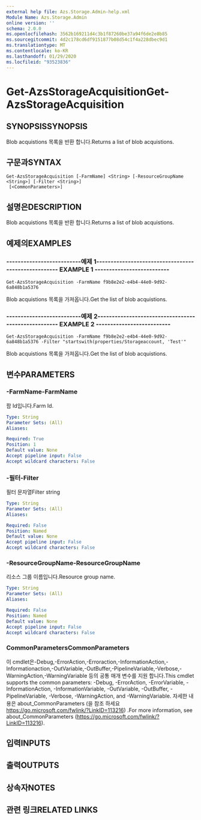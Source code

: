 ```yaml
---
external help file: Azs.Storage.Admin-help.xml
Module Name: Azs.Storage.Admin
online version: ''
schema: 2.0.0
ms.openlocfilehash: 3562b169211d4c3b1f87260be37a94f6de2e8b85
ms.sourcegitcommit: 4d2c178cd6df9151877b08d54c1f4a228dbec9d1
ms.translationtype: MT
ms.contentlocale: ko-KR
ms.lasthandoff: 01/29/2020
ms.locfileid: "93523836"
---
```

# <span data-ttu-id="7f615-101">Get-AzsStorageAcquisition</span><span class="sxs-lookup"><span data-stu-id="7f615-101">Get-AzsStorageAcquisition</span></span>

## <span data-ttu-id="7f615-102">SYNOPSIS</span><span class="sxs-lookup"><span data-stu-id="7f615-102">SYNOPSIS</span></span>
<span data-ttu-id="7f615-103">Blob acquistions 목록을 반환 합니다.</span><span class="sxs-lookup"><span data-stu-id="7f615-103">Returns a list of blob acquistions.</span></span>

## <span data-ttu-id="7f615-104">구문과</span><span class="sxs-lookup"><span data-stu-id="7f615-104">SYNTAX</span></span>

```
Get-AzsStorageAcquisition [-FarmName] <String> [-ResourceGroupName <String>] [-Filter <String>]
 [<CommonParameters>]
```

## <span data-ttu-id="7f615-105">설명은</span><span class="sxs-lookup"><span data-stu-id="7f615-105">DESCRIPTION</span></span>
<span data-ttu-id="7f615-106">Blob acquistions 목록을 반환 합니다.</span><span class="sxs-lookup"><span data-stu-id="7f615-106">Returns a list of blob acquistions.</span></span>

## <span data-ttu-id="7f615-107">예제의</span><span class="sxs-lookup"><span data-stu-id="7f615-107">EXAMPLES</span></span>

### <span data-ttu-id="7f615-108">--------------------------예제 1--------------------------</span><span class="sxs-lookup"><span data-stu-id="7f615-108">-------------------------- EXAMPLE 1 --------------------------</span></span>
```
Get-AzsStorageAcquisition -FarmName f9b8e2e2-e4b4-44e0-9d92-6a848b1a5376
```

<span data-ttu-id="7f615-109">Blob acquistions 목록을 가져옵니다.</span><span class="sxs-lookup"><span data-stu-id="7f615-109">Get the list of blob acquistions.</span></span>

### <span data-ttu-id="7f615-110">--------------------------예제 2--------------------------</span><span class="sxs-lookup"><span data-stu-id="7f615-110">-------------------------- EXAMPLE 2 --------------------------</span></span>
```
Get-AzsStorageAcquisition -FarmName f9b8e2e2-e4b4-44e0-9d92-6a848b1a5376 -Filter "startswith(properties/Storageaccount, 'Test'"
```

<span data-ttu-id="7f615-111">Blob acquistions 목록을 가져옵니다.</span><span class="sxs-lookup"><span data-stu-id="7f615-111">Get the list of blob acquistions.</span></span>

## <span data-ttu-id="7f615-112">변수</span><span class="sxs-lookup"><span data-stu-id="7f615-112">PARAMETERS</span></span>

### <span data-ttu-id="7f615-113">-FarmName</span><span class="sxs-lookup"><span data-stu-id="7f615-113">-FarmName</span></span>
<span data-ttu-id="7f615-114">팜 Id입니다.</span><span class="sxs-lookup"><span data-stu-id="7f615-114">Farm Id.</span></span>

```yaml
Type: String
Parameter Sets: (All)
Aliases: 

Required: True
Position: 1
Default value: None
Accept pipeline input: False
Accept wildcard characters: False
```

### <span data-ttu-id="7f615-115">-필터</span><span class="sxs-lookup"><span data-stu-id="7f615-115">-Filter</span></span>
<span data-ttu-id="7f615-116">필터 문자열</span><span class="sxs-lookup"><span data-stu-id="7f615-116">Filter string</span></span>

```yaml
Type: String
Parameter Sets: (All)
Aliases: 

Required: False
Position: Named
Default value: None
Accept pipeline input: False
Accept wildcard characters: False
```

### <span data-ttu-id="7f615-117">-ResourceGroupName</span><span class="sxs-lookup"><span data-stu-id="7f615-117">-ResourceGroupName</span></span>
<span data-ttu-id="7f615-118">리소스 그룹 이름입니다.</span><span class="sxs-lookup"><span data-stu-id="7f615-118">Resource group name.</span></span>

```yaml
Type: String
Parameter Sets: (All)
Aliases: 

Required: False
Position: Named
Default value: None
Accept pipeline input: False
Accept wildcard characters: False
```

### <span data-ttu-id="7f615-119">CommonParameters</span><span class="sxs-lookup"><span data-stu-id="7f615-119">CommonParameters</span></span>
<span data-ttu-id="7f615-120">이 cmdlet은-Debug,-ErrorAction,-Erroraction,-InformationAction,-Informationaction,-OutVariable,-OutBuffer,-PipelineVariable,-Verbose,-WarningAction,-WarningVariable 등의 공통 매개 변수를 지원 합니다.</span><span class="sxs-lookup"><span data-stu-id="7f615-120">This cmdlet supports the common parameters: -Debug, -ErrorAction, -ErrorVariable, -InformationAction, -InformationVariable, -OutVariable, -OutBuffer, -PipelineVariable, -Verbose, -WarningAction, and -WarningVariable.</span></span> <span data-ttu-id="7f615-121">자세한 내용은 about_CommonParameters (을 참조 하세요 https://go.microsoft.com/fwlink/?LinkID=113216) .</span><span class="sxs-lookup"><span data-stu-id="7f615-121">For more information, see about_CommonParameters (https://go.microsoft.com/fwlink/?LinkID=113216).</span></span>

## <span data-ttu-id="7f615-122">입력</span><span class="sxs-lookup"><span data-stu-id="7f615-122">INPUTS</span></span>

## <span data-ttu-id="7f615-123">출력</span><span class="sxs-lookup"><span data-stu-id="7f615-123">OUTPUTS</span></span>

## <span data-ttu-id="7f615-124">상속자</span><span class="sxs-lookup"><span data-stu-id="7f615-124">NOTES</span></span>

## <span data-ttu-id="7f615-125">관련 링크</span><span class="sxs-lookup"><span data-stu-id="7f615-125">RELATED LINKS</span></span>


